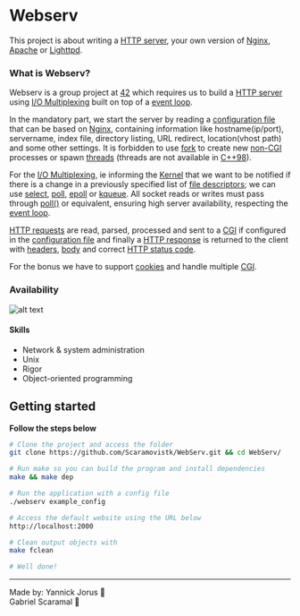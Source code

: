 # Webserv
This project is about writing a [HTTP server](https://en.wikipedia.org/wiki/Web_server), your own version of [Nginx](https://www.nginx.com/), [Apache](https://apache.org/) or [Lighttpd](https://www.lighttpd.net/).

### What is Webserv?
Webserv is a group project at [42](42.fr) which requires us to build a [HTTP server](https://en.wikipedia.org/wiki/Web_server) using [I/O Multiplexing](https://notes.shichao.io/unp/ch6/) built on top of a [event loop](https://en.wikipedia.org/wiki/Event_loop#:~:text=In%20computer%20science%2C%20the%20event,or%20messages%20in%20a%20program.).

In the mandatory part, we start the server by reading a [configuration file](https://docs.nginx.com/nginx/admin-guide/basic-functionality/managing-configuration-files/) that can be based on [Nginx](https://www.nginx.com/), containing information like hostname(ip/port), servername, index file, directory listing, URL redirect, location(vhost path) and some other settings. It is forbidden to use [fork](https://man7.org/linux/man-pages/man2/fork.2.html) to create new [non-CGI](https://en.wikipedia.org/wiki/Common_Gateway_Interface) processes or spawn [threads](https://en.wikipedia.org/wiki/Thread_(computing)) (threads are not available in [C++98](https://cplusplus.com/reference/)).

For the [I/O Multiplexing](https://notes.shichao.io/unp/ch6/), ie informing the [Kernel](https://en.wikipedia.org/wiki/Kernel_(operating_system)) that we want to be notified if there is a change in a previously specified list of [file descriptors](https://en.wikipedia.org/wiki/File_descriptor); we can use [select](https://man7.org/linux/man-pages/man2/select.2.html), [poll](https://man7.org/linux/man-pages/man2/poll.2.html), [epoll](https://man7.org/linux/man-pages/man7/epoll.7.html) or [kqueue](https://www.freebsd.org/cgi/man.cgi?query=kqueue&sektion=2). All socket reads or writes must pass through [poll()](https://man7.org/linux/man-pages/man2/poll.2.html) or equivalent, ensuring high server availability, respecting the [event loop](https://en.wikipedia.org/wiki/Event_loop#:~:text=In%20computer%20science%2C%20the%20event,or%20messages%20in%20a%20program.).

[HTTP requests](https://en.wikipedia.org/wiki/Hypertext_Transfer_Protocol) are read, parsed, processed and sent to a [CGI](https://en.wikipedia.org/wiki/Common_Gateway_Interface) if configured in the [configuration file](https://docs.nginx.com/nginx/admin-guide/basic-functionality/managing-configuration-files/) and finally a [HTTP response](https://en.wikipedia.org/wiki/Hypertext_Transfer_Protocol) is returned to the client with [headers](https://developer.mozilla.org/en-US/docs/Web/HTTP/Headers), [body](https://en.wikipedia.org/wiki/HTTP_message_body) and correct [HTTP status code](https://en.wikipedia.org/wiki/List_of_HTTP_status_codes).

For the bonus we have to support [cookies](https://en.wikipedia.org/wiki/HTTP_cookie) and handle multiple [CGI](https://en.wikipedia.org/wiki/Common_Gateway_Interface).

### Availability
![alt text](./images/preview_siege_1.gif)

#### Skills
- Network & system administration
- Unix
- Rigor
- Object-oriented programming

## Getting started
**Follow the steps below**
```bash
# Clone the project and access the folder
git clone https://github.com/Scaramovistk/WebServ.git && cd WebServ/

# Run make so you can build the program and install dependencies
make && make dep

# Run the application with a config file
./webserv example_config

# Access the default website using the URL below
http://localhost:2000

# Clean output objects with
make fclean

# Well done!
```

---

Made by:
Yannick Jorus 👋 <br/>
Gabriel Scaramal 👋 <br/>

